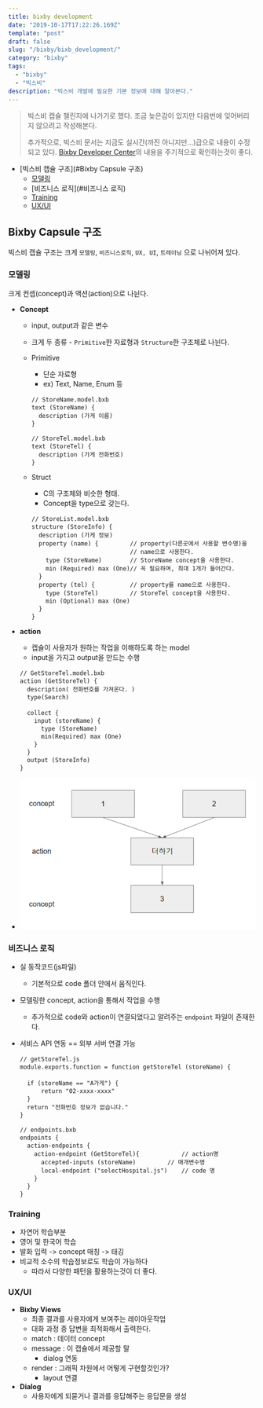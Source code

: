 ```yaml
---
title: bixby development
date: "2019-10-17T17:22:26.169Z"
template: "post"
draft: false
slug: "/bixby/bixb_development/"
category: "bixby"
tags:
  - "bixby"
  - "빅스비"
description: "빅스비 개발에 필요한 기본 정보에 대해 알아본다."
---
```


> 빅스비 캡슐 챌린지에 나가기로 했다. 조금 늦은감이 있지만 다음번에 잊어버리지 않으려고 작성해본다.
>
> 추가적으로, 빅스비 문서는 지금도 실시간(까진 아니지만...)급으로 내용이 수정되고 있다. [Bixby Developer Center](<https://bixbydevelopers.com/>)의 내용을 주기적으로 확인하는것이 좋다.



+ [빅스비 캡슐 구조](#Bixby Capsule 구조)
  + [모델링](#모델링)
  + [비즈니스 로직](#비즈니스 로직)
  + [Training](#Training)
  + [UX/UI](#UX/UI)







## Bixby Capsule 구조

빅스비 캡슐 구조는 크게 `모델링`, `비즈니스로직`, `UX, UI`, `트레이닝` 으로 나뉘어져 있다.



### 모델링

크게 컨셉(concept)과 액션(action)으로 나뉜다.

+ **Concept**

  + input, output과 같은 변수

  + 크게 두 종류 -  `Primitive`한 자료형과 `Structure`한 구조체로 나뉜다.

  + Primitive

    + 단순 자료형
    + ex) Text, Name, Enum 등

    ```bxb
    // StoreName.model.bxb
    text (StoreName) {
      description (가게 이름)
    }
    ```

    ```bxb
    // StoreTel.model.bxb
    text (StoreTel) {
      description (가게 전화번호)
    }
    ```

    

  + Struct

    + C의 구조체와 비슷한 형태.
    + Concept을 type으로 갖는다.

    ```bxb
    // StoreList.model.bxb
    structure (StoreInfo) {
      description (가게 정보)
      property (name) {			// property(다른곳에서 사용할 변수명)을
      							// name으로 사용한다.
        type (StoreName)		// StoreName concept을 사용한다.
        min (Required) max (One)// 꼭 필요하며, 최대 1개가 들어간다.
      }
      property (tel) {			// property를 name으로 사용한다.
        type (StoreTel)			// StoreTel concept을 사용한다.
        min (Optional) max (One)
      }
    }
    ```

  

+ **action**

  + 캡슐이 사용자가 원하는 작업을 이해하도록 하는 model
  + input을 가지고 output을 만드는 수행

  ```bxb
  // GetStoreTel.model.bxb
  action (GetStoreTel) {
    description( 전화번호를 가져온다. )
    type(Search)
    
    collect {
      input (storeName) {
        type (StoreName)
        min(Required) max (One)
      }
    }
    output (StoreInfo)
  }
  ```

  

+ ![1571393551336](img/1571393551336.png)





### 비즈니스 로직

+ 실 동작코드(js파일)

  + 기본적으로 code 폴더 안에서 움직인다.

+ 모델링한 concept, action을 통해서 작업을 수행

  + 추가적으로 code와 action이 연결되었다고 알려주는 `endpoint` 파일이 존재한다.

+ 서비스 API 연동 == 외부 서버 연결 가능

  ```bxb
  // getStoreTel.js
  module.exports.function = function getStoreTel (storeName) {
    
    if (storeName == "A가게") {
    	return "02-xxxx-xxxx"
    }
    return "전화번호 정보가 없습니다."
  }
  
  ```

  ```bxb
  // endpoints.bxb
  endpoints {
    action-endpoints {
      action-endpoint (GetStoreTel){			// action명
        accepted-inputs (storeName)			// 매개변수명
        local-endpoint ("selectHospital.js")	// code 명
      }
    }
  }
  
  ```





### Training

+ 자연어 학습부분
+ 영어 및 한국어 학습
+ 발화 입력 -> concept 매칭 -> 태깅
+ 비교적 소수의 학습정보로도 학습이 가능하다
  + 따라서 다양한 패턴을 활용하는것이 더 좋다.





###  UX/UI

+ **Bixby Views**
  + 최종 결과를 사용자에게 보여주는 레이아웃작업
  + 대화 과정 중 답변을 최적화해서 출력한다.
  + match : 데이터 concept
  + message : 이 캡슐에서 제공할 말
    + dialog 연동
  + render : 그래픽 차원에서 어떻게 구현할것인가?
    + layout 연결
+ **Dialog**
  + 사용자에게 되묻거나 결과를 응답해주는 응답문을 생성







